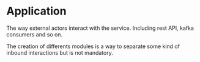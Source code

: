 # Application

The way external actors interact with the service. Including rest API, kafka consumers and so on.

The creation of differents modules is a way to separate some kind of inbound interactions but is not mandatory.
